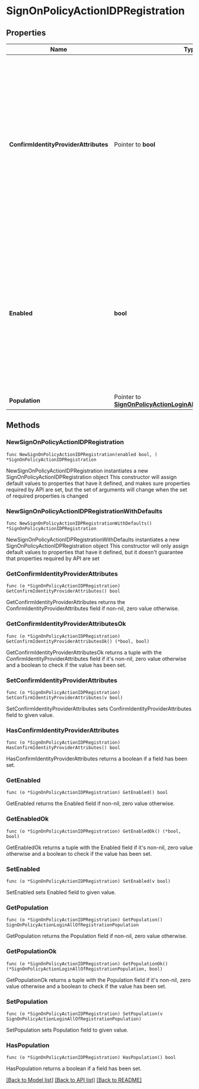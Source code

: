 # SignOnPolicyActionIDPRegistration

## Properties

Name | Type | Description | Notes
------------ | ------------- | ------------- | -------------
**ConfirmIdentityProviderAttributes** | Pointer to **bool** | A boolean that specifies whether users must confirm data returned from an identity provider prior to registration. Users can modify the data and omit non-required attributes. Modified attributes are added to the user&#39;s profile during account creation. This is an optional property. If omitted, the default value is set to false. | [optional] [default to false]
**Enabled** | **bool** | A boolean that specifies the enabled/disabled state of the policy action. The property is disabled by default when creating a new policy. When enabled, it allows the use of the new user registration flow. This attribute should be set to true when implementing the social login sign-on policy option. | 
**Population** | Pointer to [**SignOnPolicyActionLoginAllOfRegistrationPopulation**](SignOnPolicyActionLoginAllOfRegistrationPopulation.md) |  | [optional] 

## Methods

### NewSignOnPolicyActionIDPRegistration

`func NewSignOnPolicyActionIDPRegistration(enabled bool, ) *SignOnPolicyActionIDPRegistration`

NewSignOnPolicyActionIDPRegistration instantiates a new SignOnPolicyActionIDPRegistration object
This constructor will assign default values to properties that have it defined,
and makes sure properties required by API are set, but the set of arguments
will change when the set of required properties is changed

### NewSignOnPolicyActionIDPRegistrationWithDefaults

`func NewSignOnPolicyActionIDPRegistrationWithDefaults() *SignOnPolicyActionIDPRegistration`

NewSignOnPolicyActionIDPRegistrationWithDefaults instantiates a new SignOnPolicyActionIDPRegistration object
This constructor will only assign default values to properties that have it defined,
but it doesn't guarantee that properties required by API are set

### GetConfirmIdentityProviderAttributes

`func (o *SignOnPolicyActionIDPRegistration) GetConfirmIdentityProviderAttributes() bool`

GetConfirmIdentityProviderAttributes returns the ConfirmIdentityProviderAttributes field if non-nil, zero value otherwise.

### GetConfirmIdentityProviderAttributesOk

`func (o *SignOnPolicyActionIDPRegistration) GetConfirmIdentityProviderAttributesOk() (*bool, bool)`

GetConfirmIdentityProviderAttributesOk returns a tuple with the ConfirmIdentityProviderAttributes field if it's non-nil, zero value otherwise
and a boolean to check if the value has been set.

### SetConfirmIdentityProviderAttributes

`func (o *SignOnPolicyActionIDPRegistration) SetConfirmIdentityProviderAttributes(v bool)`

SetConfirmIdentityProviderAttributes sets ConfirmIdentityProviderAttributes field to given value.

### HasConfirmIdentityProviderAttributes

`func (o *SignOnPolicyActionIDPRegistration) HasConfirmIdentityProviderAttributes() bool`

HasConfirmIdentityProviderAttributes returns a boolean if a field has been set.

### GetEnabled

`func (o *SignOnPolicyActionIDPRegistration) GetEnabled() bool`

GetEnabled returns the Enabled field if non-nil, zero value otherwise.

### GetEnabledOk

`func (o *SignOnPolicyActionIDPRegistration) GetEnabledOk() (*bool, bool)`

GetEnabledOk returns a tuple with the Enabled field if it's non-nil, zero value otherwise
and a boolean to check if the value has been set.

### SetEnabled

`func (o *SignOnPolicyActionIDPRegistration) SetEnabled(v bool)`

SetEnabled sets Enabled field to given value.


### GetPopulation

`func (o *SignOnPolicyActionIDPRegistration) GetPopulation() SignOnPolicyActionLoginAllOfRegistrationPopulation`

GetPopulation returns the Population field if non-nil, zero value otherwise.

### GetPopulationOk

`func (o *SignOnPolicyActionIDPRegistration) GetPopulationOk() (*SignOnPolicyActionLoginAllOfRegistrationPopulation, bool)`

GetPopulationOk returns a tuple with the Population field if it's non-nil, zero value otherwise
and a boolean to check if the value has been set.

### SetPopulation

`func (o *SignOnPolicyActionIDPRegistration) SetPopulation(v SignOnPolicyActionLoginAllOfRegistrationPopulation)`

SetPopulation sets Population field to given value.

### HasPopulation

`func (o *SignOnPolicyActionIDPRegistration) HasPopulation() bool`

HasPopulation returns a boolean if a field has been set.


[[Back to Model list]](../README.md#documentation-for-models) [[Back to API list]](../README.md#documentation-for-api-endpoints) [[Back to README]](../README.md)


